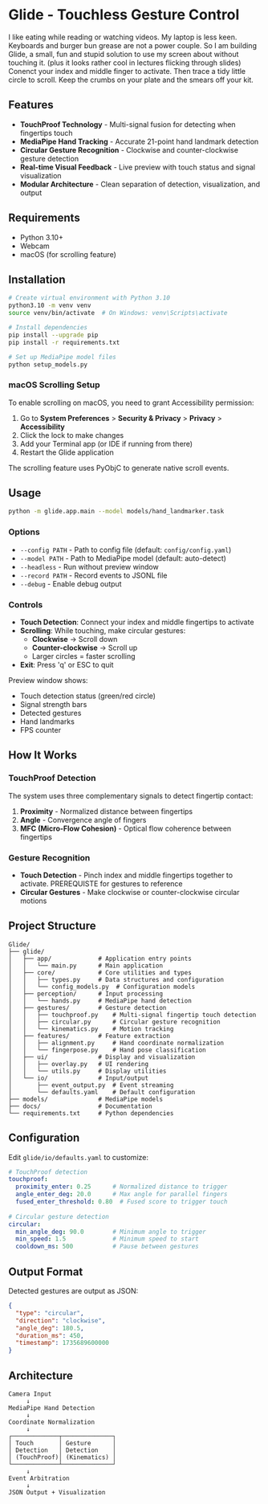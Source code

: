 # Glide - Touchless Gesture Control

I like eating while reading or watching videos. My laptop is less keen. Keyboards and burger bun grease are not a power couple. So I am building Glide, a small, fun and stupid solution to use my screen about without touching it.
(plus it looks rather cool in lectures flicking through slides)
Conenct your index and middle finger to activate. Then trace a tidy little circle to scroll. Keep the crumbs on your plate and the smears off your kit.

## Features

- **TouchProof Technology** - Multi-signal fusion for detecting when fingertips touch
- **MediaPipe Hand Tracking** - Accurate 21-point hand landmark detection  
- **Circular Gesture Recognition** - Clockwise and counter-clockwise gesture detection
- **Real-time Visual Feedback** - Live preview with touch status and signal visualization
- **Modular Architecture** - Clean separation of detection, visualization, and output

## Requirements

- Python 3.10+
- Webcam
- macOS (for scrolling feature)

## Installation

```bash
# Create virtual environment with Python 3.10
python3.10 -m venv venv
source venv/bin/activate  # On Windows: venv\Scripts\activate

# Install dependencies
pip install --upgrade pip
pip install -r requirements.txt

# Set up MediaPipe model files
python setup_models.py
```

### macOS Scrolling Setup

To enable scrolling on macOS, you need to grant Accessibility permission:

1. Go to **System Preferences** > **Security & Privacy** > **Privacy** > **Accessibility**
2. Click the lock to make changes
3. Add your Terminal app (or IDE if running from there)
4. Restart the Glide application

The scrolling feature uses PyObjC to generate native scroll events.

## Usage

```bash
python -m glide.app.main --model models/hand_landmarker.task
```

### Options

- `--config PATH` - Path to config file (default: `config/config.yaml`)
- `--model PATH` - Path to MediaPipe model (default: auto-detect)
- `--headless` - Run without preview window
- `--record PATH` - Record events to JSONL file
- `--debug` - Enable debug output

### Controls

- **Touch Detection**: Connect your index and middle fingertips to activate
- **Scrolling**: While touching, make circular gestures:
  - **Clockwise** → Scroll down
  - **Counter-clockwise** → Scroll up
  - Larger circles = faster scrolling
- **Exit**: Press 'q' or ESC to quit

Preview window shows:
- Touch detection status (green/red circle)
- Signal strength bars
- Detected gestures
- Hand landmarks
- FPS counter

## How It Works

### TouchProof Detection
The system uses three complementary signals to detect fingertip contact:

1. **Proximity** - Normalized distance between fingertips
2. **Angle** - Convergence angle of fingers
3. **MFC (Micro-Flow Cohesion)** - Optical flow coherence between fingertips

### Gesture Recognition
- **Touch Detection** - Pinch index and middle fingertips together to activate. PREREQUISTE for gestures to reference
- **Circular Gestures** - Make clockwise or counter-clockwise circular motions

## Project Structure

```
Glide/
├── glide/
│   ├── app/             # Application entry points
│   │   └── main.py      # Main application
│   ├── core/            # Core utilities and types
│   │   ├── types.py     # Data structures and configuration
│   │   └── config_models.py  # Configuration models
│   ├── perception/      # Input processing
│   │   └── hands.py     # MediaPipe hand detection
│   ├── gestures/        # Gesture detection
│   │   ├── touchproof.py    # Multi-signal fingertip touch detection
│   │   ├── circular.py      # Circular gesture recognition
│   │   └── kinematics.py    # Motion tracking
│   ├── features/        # Feature extraction
│   │   ├── alignment.py     # Hand coordinate normalization
│   │   └── fingerpose.py    # Hand pose classification
│   ├── ui/              # Display and visualization
│   │   ├── overlay.py   # UI rendering
│   │   └── utils.py     # Display utilities
│   └── io/              # Input/output
│       ├── event_output.py  # Event streaming
│       └── defaults.yaml    # Default configuration
├── models/              # MediaPipe models
├── docs/                # Documentation
└── requirements.txt     # Python dependencies
```

## Configuration

Edit `glide/io/defaults.yaml` to customize:

```yaml
# TouchProof detection
touchproof:
  proximity_enter: 0.25      # Normalized distance to trigger
  angle_enter_deg: 20.0      # Max angle for parallel fingers
  fused_enter_threshold: 0.80  # Fused score to trigger touch
  
# Circular gesture detection  
circular:
  min_angle_deg: 90.0        # Minimum angle to trigger
  min_speed: 1.5             # Minimum speed to start
  cooldown_ms: 500           # Pause between gestures
```

## Output Format

Detected gestures are output as JSON:

```json
{
  "type": "circular",
  "direction": "clockwise",
  "angle_deg": 180.5,
  "duration_ms": 450,
  "timestamp": 1735689600000
}
```

## Architecture

```
Camera Input
     ↓
MediaPipe Hand Detection
     ↓
Coordinate Normalization
     ↓
┌─────────────┬──────────────┐
│ Touch       │ Gesture      │
│ Detection   │ Detection    │
│ (TouchProof)│ (Kinematics) │
└─────────────┴──────────────┘
     ↓
Event Arbitration
     ↓
JSON Output + Visualization
```